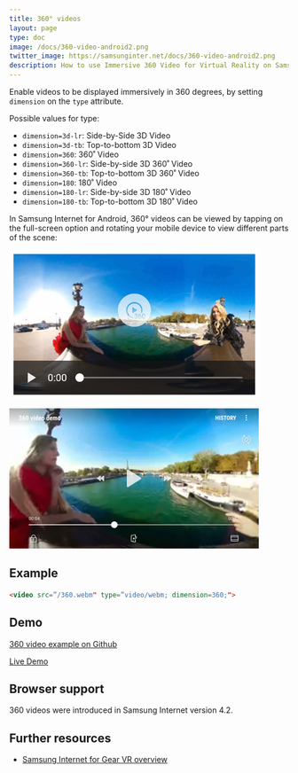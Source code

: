 ```yaml
---
title: 360° videos
layout: page
type: doc
image: /docs/360-video-android2.png
twitter_image: https://samsunginter.net/docs/360-video-android2.png
description: How to use Immersive 360 Video for Virtual Reality on Samsung Internet and Samsung Internet for GearVR.
---
```

Enable videos to be displayed immersively in 360 degrees, by setting `dimension`
on the `type` attribute.

Possible values for type:

* `dimension=3d-lr`: Side-by-Side 3D Video
* `dimension=3d-tb`: Top-to-bottom 3D Video
* `dimension=360`: 360˚ Video
* `dimension=360-lr`: Side-by-side 3D 360˚ Video
* `dimension=360-tb`: Top-to-bottom 3D 360˚ Video
* `dimension=180`: 180˚ Video
* `dimension=180-lr`: Side-by-side 3D 180˚ Video
* `dimension=180-tb`: Top-to-bottom 3D 180˚ Video

In Samsung Internet for Android, 360° videos can be viewed by tapping on the full-screen option
and rotating your mobile device to view different parts of the scene:

![360° video option displayed in Samsung Internet for Android](/docs/360-video-android1.png)

![360° video viewed in Samsung Internet for Android](/docs/360-video-android2.png)


## Example

```html
<video src=”/360.webm" type=”video/webm; dimension=360;">
```

## Demo

[360 video example on Github](https://github.com/SamsungInternet/examples/tree/master/360-video)

[Live Demo](https://samsunginter.net/examples/360-video/)

## Browser support

360 videos were introduced in Samsung Internet version 4.2.

## Further resources

* [Samsung Internet for Gear VR overview](http://developer.samsung.com/internet#gearvr-overview)
